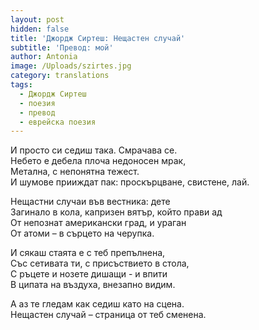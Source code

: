 ```yaml
---
layout: post
hidden: false
title: 'Джордж Сиртеш: Нещастен случай'
subtitle: 'Превод: мой'
author: Antonia
image: /Uploads/szirtes.jpg
category: translations
tags:
  - Джордж Сиртеш
  - поезия
  - превод
  - еврейска поезия
---
```

И просто си седиш така. Смрачава се.    
Небето е дебела плоча недоносен мрак,    
Метална, с непонятна тежест.    
И шумове прииждат пак: проскърцване, свистене, лай.

Нещастни случаи във вестника: дете    
Загинало в кола, капризен вятър, който прави ад    
От непознат американски град, и ураган    
От атоми – в сърцето на черупка.

И сякаш стаята e с теб препълнена,    
Със сетивата ти, с присъствието в стола,    
С ръцете и нозете дишащи - и впити    
В ципата на въздуха, внезапно видим.

А аз те гледам как седиш като на сцена.    
Нещастен случай – страница от теб сменена.
